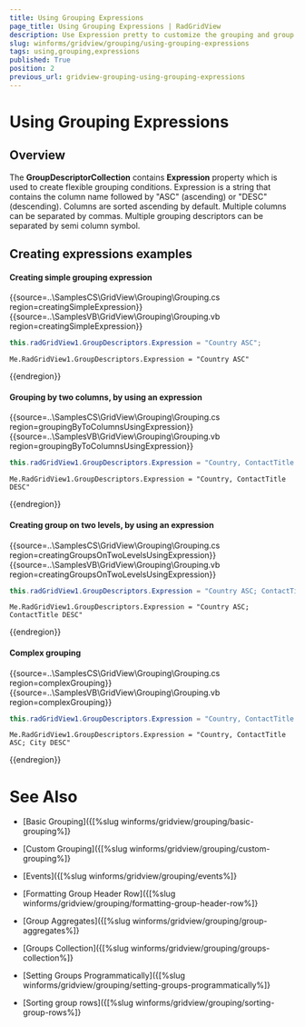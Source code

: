 ```yaml
---
title: Using Grouping Expressions
page_title: Using Grouping Expressions | RadGridView
description: Use Expression pretty to customize the grouping and group by multiple columns.
slug: winforms/gridview/grouping/using-grouping-expressions
tags: using,grouping,expressions
published: True
position: 2
previous_url: gridview-grouping-using-grouping-expressions
---
```


# Using Grouping Expressions

## Overview

The __GroupDescriptorCollection__ contains __Expression__ property which is used to create flexible grouping conditions. Expression is a string that contains the column name followed by "ASC" (ascending) or "DESC" (descending). Columns are sorted ascending by default. Multiple columns can be separated by commas. Multiple grouping descriptors can be separated by semi column symbol.

## Creating expressions examples


#### Creating simple grouping expression

{{source=..\SamplesCS\GridView\Grouping\Grouping.cs region=creatingSimpleExpression}} 
{{source=..\SamplesVB\GridView\Grouping\Grouping.vb region=creatingSimpleExpression}} 

````C#
this.radGridView1.GroupDescriptors.Expression = "Country ASC";

````
````VB.NET
Me.RadGridView1.GroupDescriptors.Expression = "Country ASC"

````

{{endregion}} 



#### Grouping by two columns, by using an expression

{{source=..\SamplesCS\GridView\Grouping\Grouping.cs region=groupingByToColumnsUsingExpression}} 
{{source=..\SamplesVB\GridView\Grouping\Grouping.vb region=groupingByToColumnsUsingExpression}} 

````C#
this.radGridView1.GroupDescriptors.Expression = "Country, ContactTitle DESC";

````
````VB.NET
Me.RadGridView1.GroupDescriptors.Expression = "Country, ContactTitle DESC"

````

{{endregion}}

#### Creating group on two levels, by using an expression

{{source=..\SamplesCS\GridView\Grouping\Grouping.cs region=creatingGroupsOnTwoLevelsUsingExpression}} 
{{source=..\SamplesVB\GridView\Grouping\Grouping.vb region=creatingGroupsOnTwoLevelsUsingExpression}} 

````C#
this.radGridView1.GroupDescriptors.Expression = "Country ASC; ContactTitle DESC";

````
````VB.NET
Me.RadGridView1.GroupDescriptors.Expression = "Country ASC; ContactTitle DESC"

````

{{endregion}}

#### Complex grouping

{{source=..\SamplesCS\GridView\Grouping\Grouping.cs region=complexGrouping}} 
{{source=..\SamplesVB\GridView\Grouping\Grouping.vb region=complexGrouping}} 

````C#
this.radGridView1.GroupDescriptors.Expression = "Country, ContactTitle ASC; City DESC";

````
````VB.NET
Me.RadGridView1.GroupDescriptors.Expression = "Country, ContactTitle ASC; City DESC"

````

{{endregion}} 



# See Also
* [Basic Grouping]({[%slug winforms/gridview/grouping/basic-grouping%]}

* [Custom Grouping]({[%slug winforms/gridview/grouping/custom-grouping%]}

* [Events]({[%slug winforms/gridview/grouping/events%]}

* [Formatting Group Header Row]({[%slug winforms/gridview/grouping/formatting-group-header-row%]}

* [Group Aggregates]({[%slug winforms/gridview/grouping/group-aggregates%]}

* [Groups Collection]({[%slug winforms/gridview/grouping/groups-collection%]}

* [Setting Groups Programmatically]({[%slug winforms/gridview/grouping/setting-groups-programmatically%]}

* [Sorting group rows]({[%slug winforms/gridview/grouping/sorting-group-rows%]}

